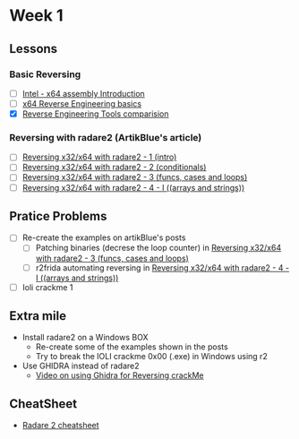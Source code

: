 # Week 1 

## Lessons

### Basic Reversing
- [ ] [Intel - x64 assembly Introduction](https://software.intel.com/content/www/us/en/develop/articles/introduction-to-x64-assembly.html)
- [ ] [x64 Reverse Engineering basics](https://nora.codes/tutorial/an-intro-to-x86_64-reverse-engineering/)
- [x] [Reverse Engineering Tools comparision](https://dustri.org/b/radare2-ida-pro-and-binary-ninja-a-metaphoric-comparison.html)

### Reversing with radare2 (ArtikBlue's article)

- [ ] [Reversing x32/x64 with radare2 - 1 (intro) ](https://artik.blue/reversing-radare2-1)
- [ ] [Reversing x32/x64 with radare2 - 2 (conditionals) ](https://artik.blue/reversing-radare2-2)
- [ ] [Reversing x32/x64 with radare2 - 3 (funcs, cases and loops)](https://artik.blue/reversing-radare-3)
- [ ] [Reversing x32/x64 with radare2 - 4 - I ((arrays and strings))](https://artik.blue/reversing-radare-4)

## Pratice Problems
- [ ] Re-create the examples on artikBlue's posts
  - [ ] Patching binaries (decrese the loop counter) in [Reversing x32/x64 with radare2 - 3 (funcs, cases and loops)](https://artik.blue/reversing-radare-3)
  - [ ] r2frida automating reversing in [Reversing x32/x64 with radare2 - 4 - I ((arrays and strings))](https://artik.blue/reversing-radare-4)
- [ ] Ioli crackme 1

## Extra mile
- Install radare2 on a Windows BOX 
  - Re-create some of the examples shown in the posts 
  - Try to break the IOLI crackme 0x00 (.exe) in Windows using r2
- Use GHIDRA instead of radare2 
  - [Video on using Ghidra for Reversing crackMe](https://www.youtube.com/watch?v=6p5Qviusskk)

## CheatSheet
- [Radare 2 cheatsheet](https://github.com/radareorg/radare2/blob/master/doc/intro.md)
